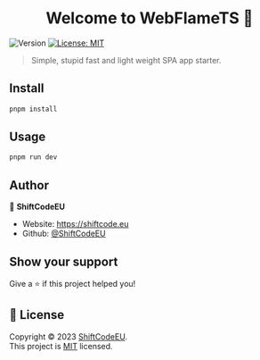 <h1 align="center">Welcome to WebFlameTS 👋</h1>
<p>
  <img alt="Version" src="https://img.shields.io/badge/version-1.0.0-blue.svg?cacheSeconds=2592000" />
  <a href="https://github.com/ShiftCodeEU/WebFlameTS/blob/main/LICENCE" target="_blank">
    <img alt="License: MIT" src="https://img.shields.io/badge/License-MIT-yellow.svg" />
  </a>
</p>

> Simple, stupid fast and light weight SPA app starter.

## Install

```sh
pnpm install
```

## Usage

```sh
pnpm run dev
```

## Author

👤 **ShiftCodeEU**

- Website: https://shiftcode.eu
- Github: [@ShiftCodeEU](https://github.com/ShiftCodeEU)

## Show your support

Give a ⭐️ if this project helped you!

## 📝 License

Copyright © 2023 [ShiftCodeEU](https://github.com/ShiftCodeEU).<br />
This project is [MIT](https://github.com/ShiftCodeEU/WebFlameTS/blob/main/LICENCE) licensed.
